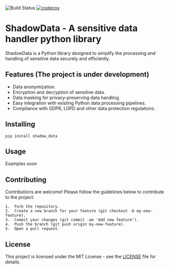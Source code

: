 ![Build Status](https://github.com/adlermedrado/ShadowData/actions/workflows/main.yml/badge.svg)
[![codecov](https://codecov.io/gh/adlermedrado/ShadowData/branch/main/graph/badge.svg)](https://codecov.io/gh/your-username/your-repo)


# ShadowData - A sensitive data handler python library
ShadowData is a Python library designed to simplify the processing and handling of sensitive data securely and efficiently.

## Features (The project is under development)

- Data anonymization.
- Encryption and decryption of sensitive data.
- Data masking for privacy-preserving data handling.
- Easy integration with existing Python data processing pipelines.
- Compliance with GDPR, LGPD and other data protection regulations.

## Installing
`pip install shadow_data`

## Usage
Examples soon

## Contributing

Contributions are welcome! Please follow the guidelines below to contribute to the project.

	1.	Fork the repository.
	2.	Create a new branch for your feature (git checkout -b my-new-feature).
	3.	Commit your changes (git commit -am 'Add new feature').
	4.	Push the branch (git push origin my-new-feature).
	5.	Open a pull request.

## License
This project is licensed under the MIT License - see the [LICENSE](LICENSE) file for details.
